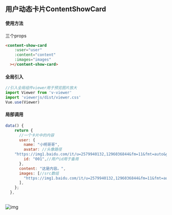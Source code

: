 ## 用户动态卡片ContentShowCard 

#### 使用方法

三个props

```html
<content-show-card
    :user="user"
    :content="content"
    :images="images"
  ></content-show-card>
```

#### 全局引入

```javascript
//引入全局组件viewer用于预览图片放大
import Viewer from 'v-viewer'
import 'viewerjs/dist/viewer.css'
Vue.use(Viewer)
```



#### 局部调用

```javascript
data() {
    return {
      //一个卡片中的内容
      user: {
        name: "小明哥哥",
        avatar: //头像路径
    "https://img1.baidu.com/it/u=2579940132,1296036844&fm=11&fmt=auto&gp=0.jpg", 
        id: "001",//用户id用于备用
      },
      content: "这是内容。",
      images: [//src数组
        "https://img1.baidu.com/it/u=2579940132,1296036844&fm=11&fmt=auto&gp=0.jpg",
      ],
    };
  },
  
```

![img](https://wu7jhzjagw.feishu.cn/space/api/box/stream/download/asynccode/?code=YWEyZGE1MWMzNmJjMmM2NjRlZmVkYzc5YzBjY2M4YWJfTm1rWUdyNkhYajZLcWNBakFPMlFJMEh2bE9LTk1KRUlfVG9rZW46Ym94Y25ERHcyakVlOUFkenZXTkZWSDZJSUljXzE2MjkyOTI2NDA6MTYyOTI5NjI0MF9WNA)